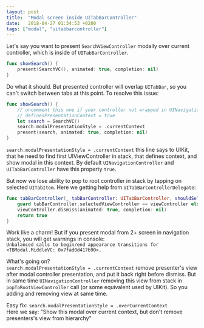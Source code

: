 ```yaml
---
layout: post
title:  "Modal screen inside UITabBarController"
date:   2018-04-27 01:34:53 +0200
tags: ["modal", "uitabbarcontroller"]
---
```

Let's say you want to present `SearchViewController` modally over current controller, which is inside of `UITabBarController`.
```swift
func showSearch() {
    present(SearchVC(), animated: true, completion: nil)
}
```
Do what it should. But presented controller will overlap `UITabBar`, so you can't switch between tabs at this point. 
To resolve this issue:
<!--more-->
```swift
func showSearch() {
    // uncomment this one if your controller not wrapped in UINavigationController
    // definesPresentationContext = true
    let search = SearchVC()
    search.modalPresentationStyle = .currentContext
    present(search, animated: true, completion: nil)
}
```
`search.modalPresentationStyle = .currentContext` this line says to UIKit, that he need to find first UIViewController in stack, 
that defines context, and show modal in this context. By default `UINavigationController` and `UITabBarController` have this 
property `true`.

But now we lose ability to pop to root controller in stack by tapping on selected `UITabItem`. Here we getting help from
`UITabBarControllerDelegate`:
```swift
func tabBarController(_ tabBarController: UITabBarController, shouldSelect viewController: UIViewController) -> Bool {
    guard tabBarController.selectedViewController == viewController else { return true }
    viewController.dismiss(animated: true, completion: nil)
    return true
}
```

Work like a charm! But if you present modal from 2+ screen in navigation stack, you will get warnings in console:  
`Unbalanced calls to begin/end appearance transitions for <TBModal.MiddleVC: 0x7fad0d417b90>.`  

What's going on?  
`search.modalPresentationStyle = .currentContext` remove presenter's view after modal controller presentation, and put it
back right before dismiss. But in same time `UINavigationController` removing this view from stack in `popToRootViewController` 
call (or some equivalent used by UIKit). So you adding and removing view at same time.  

Easy fix: `search.modalPresentationStyle = .overCurrentContext`  
Here we say: "Show this modal over current context, but don't remove presenters's view from hierarchy"
